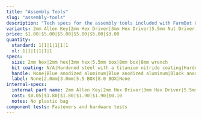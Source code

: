 ```yaml
---
title: "Assembly Tools"
slug: "assembly-tools"
description: "Tech specs for the assembly tools included with FarmBot Genesis. Visit [our shop](http://shop.farm.bot) to purchase parts."
variants: 2mm Allen Key|2mm Hex Driver|3mm Hex Driver|5.5mm Nut Driver|8mm Nut Driver|8mm Thin Wrench
price: $1.00|$5.00|$5.00|$5.00|$5.00|$3.00
quantity:
  standard: 1|1|1|1|1|1
  xl: 1|1|1|1|1|1
specs:
  size: 2mm hex|2mm hex|3mm hex|5.5mm box|8mm box|8mm wrench
  bit coating: N/A|Hardened steel with a titanium nitride coating|Hardened steel with a titanium nitride coating|N/A|N/A
  handle: None|Blue anodized aluminum|Blue anodized aluminum|Black anodized aluminum|Black anodized aluminum|None
  label: None|2.0mm|3.0mm|5.5 BOX|8.0 BOX|None
internal-specs:
  internal part name: 2mm Allen Key|2mm Hex Driver|3mm Hex Driver|5.5mm Nut Driver|8mm Nut Driver|8mm Thin Wrench
  cost: $0.05|$1.80|$1.80|$1.90|$1.90|$0.10
  notes: No plastic bag
component tests: Fasteners and hardware tests
---
```

